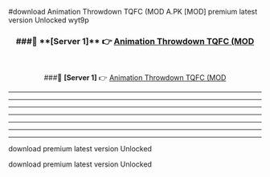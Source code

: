 #download Animation Throwdown TQFC (MOD A.PK [MOD] premium latest version Unlocked wyt9p 



<div align="center">
<h3>###🔹 **[Server 1]** 👉 <a href="https://download1apk.web.app/">Animation Throwdown TQFC (MOD</a></h3><br>


###🔹 **[Server 1]** 👉 <a href="https://download1apk.web.app/">Animation Throwdown TQFC (MOD</a></h3>
</div>



----------------------------------------------------------

----------------------------------------------------------

----------------------------------------------------------

----------------------------------------------------------

----------------------------------------------------------

----------------------------------------------------------

----------------------------------------------------------

download premium latest version Unlocked

download premium latest version Unlocked
